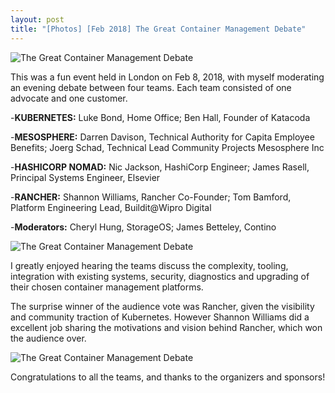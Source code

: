 ```yaml
---
layout: post
title: "[Photos] [Feb 2018] The Great Container Management Debate"
---
```


![The Great Container Management Debate]({{site.baseurl}}/images/2018-2-8-pic1.jpg)

This was a fun event held in London on Feb 8, 2018, with myself moderating an evening debate between four teams. Each team consisted of one advocate and one customer.

-**KUBERNETES:** Luke Bond, Home Office; Ben Hall, Founder of Katacoda

-**MESOSPHERE:** Darren Davison, Technical Authority for Capita Employee Benefits; Joerg Schad, Technical Lead Community Projects Mesosphere Inc

-**HASHICORP NOMAD:** Nic Jackson, HashiCorp Engineer; James Rasell, Principal Systems Engineer, Elsevier

-**RANCHER:** Shannon Williams, Rancher Co-Founder; Tom Bamford, Platform Engineering Lead, Buildit@Wipro Digital

-**Moderators:** Cheryl Hung, StorageOS; James Betteley, Contino

![The Great Container Management Debate]({{site.baseurl}}/images/2018-2-8-pic2.jpg)

I greatly enjoyed hearing the teams discuss the complexity, tooling, integration with existing systems, security, diagnostics and upgrading of their chosen container management platforms.

The surprise winner of the audience vote was Rancher, given the visibility and community traction of Kubernetes. However Shannon Williams did a excellent job sharing the motivations and vision behind Rancher, which won the audience over.

![The Great Container Management Debate]({{site.baseurl}}/images/2018-2-8-pic3.png)

Congratulations to all the teams, and thanks to the organizers and sponsors!
